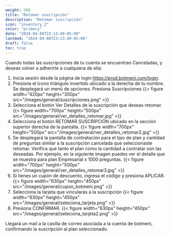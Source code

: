 ```yaml
---
weight: 360
title: "Retomar suscripción"
description: "Retomar suscripción"
icon: "inventory_2"
color: "primary"
date: "2024-04-08T23:13:49-05:00"
lastmod: "2024-04-08T23:13:49-05:00"
draft: false
toc: true
---
```

Cuando todas las suscripciones de tu cuenta se encuentran Canceladas, y deseas volver a adherirte a cualquiera de ella:
1. Inicia sesión desde la página de login  <https://prod.botmeni.com/login>.
2. Presiona el ícono triángulo invertido ubicado a la derecha de tu nombre. Se desplegará un menú de opciones. Presiona Suscripciones
{{< figure width="420px" height="300px" src="/images/general/suscripciones.png" >}} 
3. Selecciona el botón Ver Detalles de la suscripción que deseas retomar. 
{{< figure width="700px" height="500px" src="/images/general/ver_detalles_retomar.jpg" >}} 
4. Selecciona el botón RETOMAR SUSCRIPCIÓN ubicado en la sección superior derecha de la pantalla.
{{< figure width="700px" height="500px" src="/images/general/ver_detalles_retomar2.jpg" >}} 
5. Se desplegará la pantalla de contratación para el tipo de plan y cantidad de preguntas similar a la suscripción cancelada que seleccionaste retomar. Verifica que tanto el plan como la cantidad a contratar son las deseadas. Por ejemplo, en la siguiente imagen puedes ver el detalle que se muestra para plan Empresarial x 1000 preguntas.
{{< figure width="700px" height="500px" src="/images/general/ver_detalles_retomar3.jpg" >}} 
6. Si tienes un cupón de descuento, ingresa el código y presiona APLICAR.
{{< figure width="630px" height="450px" src="/images/general/cupon_botmeni.png" >}}
7. Selecciona la tarjeta que vincularás a la suscripción 
{{< figure width="630px" height="450px" src="/images/general/seleciona_tarjeta.png" >}}
8. Presiona CONFIRMAR.
{{< figure width="630px" height="450px" src="/images/general/seleciona_tarjeta2.png" >}}

Llegará un mail a la casilla de correo asociada a la cuenta de botmeni, confirmando la suscripción al plan seleccionado.<br></br>
